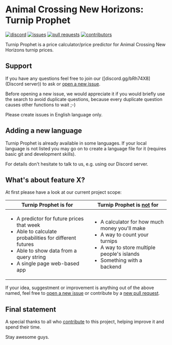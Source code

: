 # Animal Crossing New Horizons: Turnip Prophet
[![discord](https://img.shields.io/badge/discord-join-7289DA.svg?logo=discord&longCache=true&style=for-the-badge)](https://discord.gg/bRh74X8)
[![issues](https://img.shields.io/github/issues/mikebryant/ac-nh-turnip-prices?style=for-the-badge)](https://github.com/mikebryant/ac-nh-turnip-prices/issues)
[![pull requests](https://img.shields.io/github/issues-pr/mikebryant/ac-nh-turnip-prices?style=for-the-badge)](https://github.com/mikebryant/ac-nh-turnip-prices/pulls)
[![contributors](https://img.shields.io/github/contributors/mikebryant/ac-nh-turnip-prices?style=for-the-badge)](https://github.com/mikebryant/ac-nh-turnip-prices/graphs/contributors)
	
Turnip Prophet is a price calculator/price predictor for Animal Crossing New Horizons turnip prices.

## Support

If you have any questions feel free to join our ([discord.gg/bRh74X8](Discord server)) to ask or [open a new issue](https://github.com/mikebryant/ac-nh-turnip-prices/issues).

Before opening a new issue, we would appreciate it if you would briefly use the search to avoid duplicate questions, because every duplicate question causes other functions to wait ;-)

Please create issues in English language only.

## Adding a new language

Turnip Prophet is already available in some languages. If your local language is not listed you may go on to create a language file for it (requires basic git and development skills).

For details don't hesitate to talk to us, e.g. using our Discord server.

## What's about feature X?

At first please have a look at our current project scope:

<table width="100%">
	<thead>
		<tr>
			<th>Turnip Prophet is for</th>
			<th>Turnip Prophet is <u>not</u> for</th>
		</tr>
	</thead>
	<tbody>
		<tr>
			<td>
				<ul>
					<li>A predictor for future prices that week</li>
					<li>Able to calculate probabilities for different futures</li>
					<li>Able to show data from a query string</li>
					<li>A single page web-based app</li>
				</ul>
			</td>
			<td>
				<ul>
					<li>A calculator for how much money you'll make</li>
					<li>A way to count your turnips</li>
					<li>A way to store multiple people's islands</li>
					<li>Something with a backend</li>
				</ul>
			</td>
		</tr>
	</tbody>
</table>

If your idea, suggestment or improvement is anything out of the above named, feel free to [open a new issue](https://github.com/mikebryant/ac-nh-turnip-prices/issues) or contribute by a [new pull request](https://github.com/mikebryant/ac-nh-turnip-prices/pulls).

## Final statement

A special thanks to all who [contribute](https://github.com/mikebryant/ac-nh-turnip-prices/graphs/contributors) to this project, helping improve it and spend their time.

Stay awesome guys.
